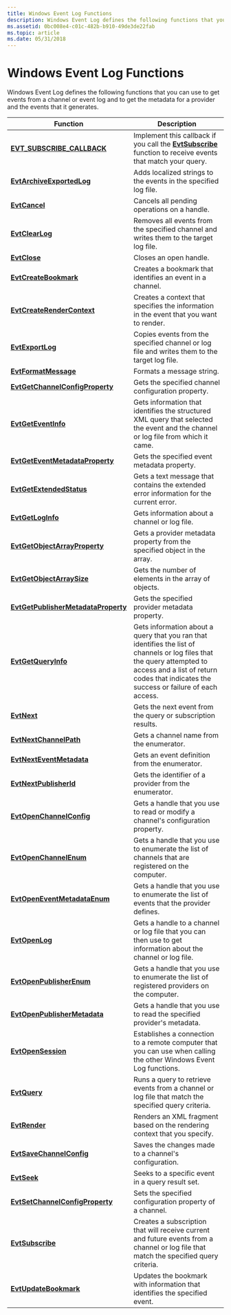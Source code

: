 ```yaml
---
title: Windows Event Log Functions
description: Windows Event Log defines the following functions that you can use to get events from a channel or event log and to get the metadata for a provider and the events that it generates.
ms.assetid: 0bc008e4-c01c-482b-b910-49de3de22fab
ms.topic: article
ms.date: 05/31/2018
---
```


# Windows Event Log Functions

Windows Event Log defines the following functions that you can use to get events from a channel or event log and to get the metadata for a provider and the events that it generates.



| Function                                                                   | Description                                                                                                                                                                                                       |
|----------------------------------------------------------------------------|-------------------------------------------------------------------------------------------------------------------------------------------------------------------------------------------------------------------|
| [**EVT\_SUBSCRIBE\_CALLBACK**](https://msdn.microsoft.com/library/Aa385577(v=VS.85).aspx)                 | Implement this callback if you call the [**EvtSubscribe**](/windows/desktop/api/WinEvt/nf-winevt-evtsubscribe) function to receive events that match your query.                                                                                    |
| [**EvtArchiveExportedLog**](/windows/desktop/api/WinEvt/nf-winevt-evtarchiveexportedlog)                     | Adds localized strings to the events in the specified log file.                                                                                                                                                   |
| [**EvtCancel**](/windows/desktop/api/WinEvt/nf-winevt-evtcancel)                                             | Cancels all pending operations on a handle.                                                                                                                                                                       |
| [**EvtClearLog**](/windows/desktop/api/WinEvt/nf-winevt-evtclearlog)                                         | Removes all events from the specified channel and writes them to the target log file.                                                                                                                             |
| [**EvtClose**](/windows/desktop/api/WinEvt/nf-winevt-evtclose)                                               | Closes an open handle.                                                                                                                                                                                            |
| [**EvtCreateBookmark**](/windows/desktop/api/WinEvt/nf-winevt-evtcreatebookmark)                             | Creates a bookmark that identifies an event in a channel.                                                                                                                                                         |
| [**EvtCreateRenderContext**](/windows/desktop/api/WinEvt/nf-winevt-evtcreaterendercontext)                   | Creates a context that specifies the information in the event that you want to render.                                                                                                                            |
| [**EvtExportLog**](/windows/desktop/api/WinEvt/nf-winevt-evtexportlog)                                       | Copies events from the specified channel or log file and writes them to the target log file.                                                                                                                      |
| [**EvtFormatMessage**](/windows/desktop/api/WinEvt/nf-winevt-evtformatmessage)                               | Formats a message string.                                                                                                                                                                                         |
| [**EvtGetChannelConfigProperty**](/windows/desktop/api/WinEvt/nf-winevt-evtgetchannelconfigproperty)         | Gets the specified channel configuration property.                                                                                                                                                                |
| [**EvtGetEventInfo**](/windows/desktop/api/WinEvt/nf-winevt-evtgeteventinfo)                                 | Gets information that identifies the structured XML query that selected the event and the channel or log file from which it came.                                                                                 |
| [**EvtGetEventMetadataProperty**](/windows/desktop/api/WinEvt/nf-winevt-evtgeteventmetadataproperty)         | Gets the specified event metadata property.                                                                                                                                                                       |
| [**EvtGetExtendedStatus**](/windows/desktop/api/WinEvt/nf-winevt-evtgetextendedstatus)                       | Gets a text message that contains the extended error information for the current error.                                                                                                                           |
| [**EvtGetLogInfo**](/windows/desktop/api/WinEvt/nf-winevt-evtgetloginfo)                                     | Gets information about a channel or log file.                                                                                                                                                                     |
| [**EvtGetObjectArrayProperty**](/windows/desktop/api/WinEvt/nf-winevt-evtgetobjectarrayproperty)             | Gets a provider metadata property from the specified object in the array.                                                                                                                                         |
| [**EvtGetObjectArraySize**](/windows/desktop/api/WinEvt/nf-winevt-evtgetobjectarraysize)                     | Gets the number of elements in the array of objects.                                                                                                                                                              |
| [**EvtGetPublisherMetadataProperty**](/windows/desktop/api/WinEvt/nf-winevt-evtgetpublishermetadataproperty) | Gets the specified provider metadata property.                                                                                                                                                                    |
| [**EvtGetQueryInfo**](/windows/desktop/api/WinEvt/nf-winevt-evtgetqueryinfo)                                 | Gets information about a query that you ran that identifies the list of channels or log files that the query attempted to access and a list of return codes that indicates the success or failure of each access. |
| [**EvtNext**](/windows/desktop/api/WinEvt/nf-winevt-evtnext)                                                 | Gets the next event from the query or subscription results.                                                                                                                                                       |
| [**EvtNextChannelPath**](/windows/desktop/api/WinEvt/nf-winevt-evtnextchannelpath)                           | Gets a channel name from the enumerator.                                                                                                                                                                          |
| [**EvtNextEventMetadata**](/windows/desktop/api/WinEvt/nf-winevt-evtnexteventmetadata)                       | Gets an event definition from the enumerator.                                                                                                                                                                     |
| [**EvtNextPublisherId**](/windows/desktop/api/WinEvt/nf-winevt-evtnextpublisherid)                           | Gets the identifier of a provider from the enumerator.                                                                                                                                                            |
| [**EvtOpenChannelConfig**](/windows/desktop/api/WinEvt/nf-winevt-evtopenchannelconfig)                       | Gets a handle that you use to read or modify a channel's configuration property.                                                                                                                                  |
| [**EvtOpenChannelEnum**](/windows/desktop/api/WinEvt/nf-winevt-evtopenchannelenum)                           | Gets a handle that you use to enumerate the list of channels that are registered on the computer.                                                                                                                 |
| [**EvtOpenEventMetadataEnum**](/windows/desktop/api/WinEvt/nf-winevt-evtopeneventmetadataenum)               | Gets a handle that you use to enumerate the list of events that the provider defines.                                                                                                                             |
| [**EvtOpenLog**](/windows/desktop/api/WinEvt/nf-winevt-evtopenlog)                                           | Gets a handle to a channel or log file that you can then use to get information about the channel or log file.                                                                                                    |
| [**EvtOpenPublisherEnum**](/windows/desktop/api/WinEvt/nf-winevt-evtopenpublisherenum)                       | Gets a handle that you use to enumerate the list of registered providers on the computer.                                                                                                                         |
| [**EvtOpenPublisherMetadata**](/windows/desktop/api/WinEvt/nf-winevt-evtopenpublishermetadata)               | Gets a handle that you use to read the specified provider's metadata.                                                                                                                                             |
| [**EvtOpenSession**](/windows/desktop/api/WinEvt/nf-winevt-evtopensession)                                   | Establishes a connection to a remote computer that you can use when calling the other Windows Event Log functions.                                                                                                |
| [**EvtQuery**](/windows/desktop/api/WinEvt/nf-winevt-evtquery)                                               | Runs a query to retrieve events from a channel or log file that match the specified query criteria.                                                                                                               |
| [**EvtRender**](/windows/desktop/api/WinEvt/nf-winevt-evtrender)                                             | Renders an XML fragment based on the rendering context that you specify.                                                                                                                                          |
| [**EvtSaveChannelConfig**](/windows/desktop/api/WinEvt/nf-winevt-evtsavechannelconfig)                       | Saves the changes made to a channel's configuration.                                                                                                                                                              |
| [**EvtSeek**](/windows/desktop/api/WinEvt/nf-winevt-evtseek)                                                 | Seeks to a specific event in a query result set.                                                                                                                                                                  |
| [**EvtSetChannelConfigProperty**](/windows/desktop/api/WinEvt/nf-winevt-evtsetchannelconfigproperty)         | Sets the specified configuration property of a channel.                                                                                                                                                           |
| [**EvtSubscribe**](/windows/desktop/api/WinEvt/nf-winevt-evtsubscribe)                                       | Creates a subscription that will receive current and future events from a channel or log file that match the specified query criteria.                                                                            |
| [**EvtUpdateBookmark**](/windows/desktop/api/WinEvt/nf-winevt-evtupdatebookmark)                             | Updates the bookmark with information that identifies the specified event.                                                                                                                                        |



 

 

 




